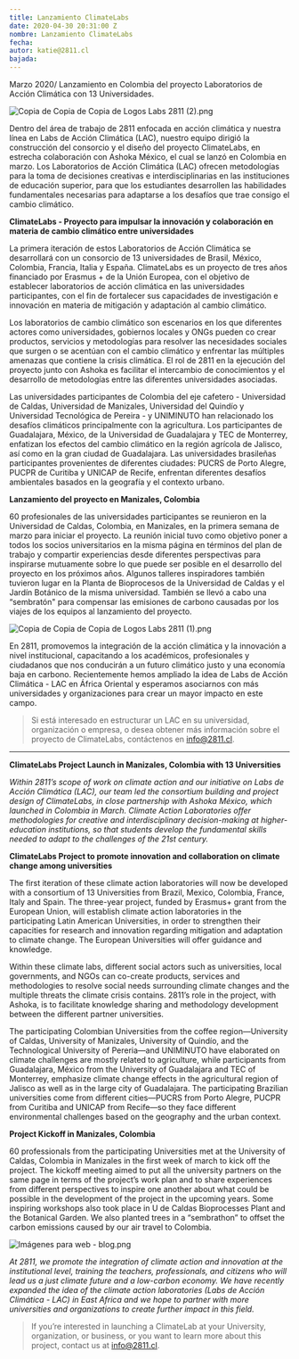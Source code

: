 ```yaml
---
title: Lanzamiento ClimateLabs
date: 2020-04-30 20:31:00 Z
nombre: Lanzamiento ClimateLabs
fecha: 
autor: katie@2811.cl
bajada: 
---
```


Marzo 2020/ Lanzamiento en Colombia del proyecto Laboratorios de Acción Climática con 13 Universidades. 

<!--mas-->

![Copia de Copia de Copia de Logos Labs 2811 (2).png](/uploads/Copia%20de%20Copia%20de%20Copia%20de%20Logos%20Labs%202811%20(2).png)

Dentro del área de trabajo de 2811 enfocada en acción climática y nuestra línea en Labs de Acción Climática (LAC), nuestro equipo dirigió la construcción del consorcio y el diseño del proyecto ClimateLabs, en estrecha colaboración con Ashoka México, el cual se lanzó en Colombia en marzo. Los Laboratorios de Acción Climática (LAC) ofrecen metodologías para la toma de decisiones creativas e interdisciplinarias en las instituciones de educación superior, para que los estudiantes desarrollen las habilidades fundamentales necesarias para adaptarse a los desafíos que trae consigo el cambio climático. 

**ClimateLabs - Proyecto para impulsar la innovación y colaboración en materia de cambio climático entre universidades**

La primera iteración de estos Laboratorios de Acción Climática se desarrollará con un consorcio de 13 universidades de Brasil, México, Colombia, Francia, Italia y España. ClimateLabs es un proyecto de tres años financiado por Erasmus \+ de la Unión Europea, con el objetivo de establecer laboratorios de acción climática en las universidades participantes, con el fin de fortalecer sus capacidades de investigación e innovación en materia de mitigación y adaptación al cambio climático.

Los laboratorios de cambio climático son escenarios en los que diferentes actores como universidades, gobiernos locales y ONGs pueden co crear productos, servicios y metodologías para resolver las necesidades sociales que surgen o se acentúan con el cambio climático y enfrentar las múltiples amenazas que contiene la crisis climática. El rol de 2811 en la ejecución del proyecto junto con Ashoka es facilitar el intercambio de conocimientos y el desarrollo de metodologías entre las diferentes universidades asociadas.

Las universidades participantes de Colombia del eje cafetero - Universidad de Caldas, Universidad de Manizales, Universidad del Quindío y Universidad Tecnológica de Pereira - y UNIMINUTO han relacionado los desafíos climáticos principalmente con la agricultura. Los participantes de Guadalajara, México, de la Universidad de Guadalajara y TEC de Monterrey, enfatizan los efectos del cambio climático en la región agrícola de Jalisco, así como en la gran ciudad de Guadalajara. Las universidades brasileñas participantes provenientes de diferentes ciudades: PUCRS de Porto Alegre, PUCPR de Curitiba y UNICAP de Recife, enfrentan diferentes desafíos ambientales basados ​​en la geografía y el contexto urbano.

**Lanzamiento del proyecto en Manizales, Colombia**

60 profesionales de las universidades participantes se reunieron en la Universidad de Caldas, Colombia, en Manizales, en la primera semana de marzo para iniciar el proyecto. La reunión inicial tuvo como objetivo poner a todos los socios universitarios en la misma página en términos del plan de trabajo y compartir experiencias desde diferentes perspectivas para inspirarse mutuamente sobre lo que puede ser posible en el desarrollo del proyecto en los próximos años. Algunos talleres inspiradores también tuvieron lugar en la Planta de Bioprocesos de la Universidad de Caldas y el Jardín Botánico de la misma universidad. También se llevó a cabo una “sembratón" para compensar las emisiones de carbono causadas por los viajes de los equipos al lanzamiento del proyecto.

![Copia de Copia de Copia de Logos Labs 2811 (1).png](/uploads/Copia%20de%20Copia%20de%20Copia%20de%20Logos%20Labs%202811%20(1).png)

En 2811, promovemos la integración de la acción climática y la innovación a nivel institucional, capacitando a los académicos, profesionales y ciudadanos que nos conducirán a un futuro climático justo y una economía baja en carbono. Recientemente hemos ampliado la idea de Labs de Acción Climática - LAC en África Oriental y esperamos asociarnos con más universidades y organizaciones para crear un mayor impacto en este campo. 

> Si está interesado en estructurar un LAC en su universidad, organización o empresa, o desea obtener más información sobre el proyecto de ClimateLabs, contáctenos en info@2811.cl. 

--- 

**ClimateLabs Project Launch in Manizales, Colombia with 13 Universities**

*Within 2811’s scope of work on climate action and our initiative on Labs de Acción Climática (LAC), our team led the consortium building and project design of ClimateLabs, in close partnership with Ashoka México, which launched in Colombia in March. Climate Action Laboratories offer methodologies for creative and interdisciplinary decision-making at higher-education institutions, so that students develop the fundamental skills needed to adapt to the challenges of the 21st century.*

**ClimateLabs Project to promote innovation and collaboration on climate change among universities**

The first iteration of these climate action laboratories will now be developed with a consortium of 13 Universities from Brazil, Mexico, Colombia, France, Italy and Spain. The three-year project, funded by Erasmus\+ grant from the European Union, will establish climate action laboratories in the participating Latin American Universities, in order to strengthen their capacities for research and innovation regarding mitigation and adaptation to climate change. The European Universities will offer guidance and knowledge.

Within these climate labs, different social actors such as universities, local governments, and NGOs can co-create products, services and methodologies to resolve social needs surrounding climate changes and the multiple threats the climate crisis contains. 2811’s role in the project, with Ashoka, is to facilitate knowledge sharing and methodology development between the different partner universities.

The participating Colombian Universities from the coffee region—University of Caldas, University of Manizales, University of Quindío, and the Technological University of Pereria—and UNIMINUTO have elaborated on climate challenges are mostly related to agriculture, while participants from Guadalajara, México from the University of Guadalajara and TEC of Monterrey, emphasize climate change effects in the agricultural region of Jalisco as well as in the large city of Guadalajara. The participating Brazilian universities come from different cities—PUCRS from Porto Alegre, PUCPR from Curitiba and UNICAP from Recife—so they face different environmental challenges based on the geography and the urban context.

**Project Kickoff in Manizales, Colombia**

60 professionals from the participating Universities met at the University of Caldas, Colombia in Manizales in the first week of march to kick off the project. The kickoff meeting aimed to put all the university partners on the same page in terms of the project’s work plan and to share experiences from different perspectives to inspire one another about what could be possible in the development of the project in the upcoming years. Some inspiring workshops also took place in U de Caldas Bioprocesses Plant and the Botanical Garden. We also planted trees in a “sembrathon” to offset the carbon emissions caused by our air travel to Colombia.

![Imágenes para web - blog.png](/uploads/Ima%CC%81genes%20para%20web%20-%20blog.png)

*At 2811, we promote the integration of climate action and innovation at the institutional level, training the teachers, professionals, and citizens who will lead us a just climate future and a low-carbon economy. We have recently expanded the idea of the climate action laboratories (Labs de Acción Climática - LAC) in East Africa and we hope to partner with more universities and organizations to create further impact in this field.* 

> If you’re interested in launching a ClimateLab at your University, organization, or business, or you want to learn more about this project, contact us at info@2811.cl.